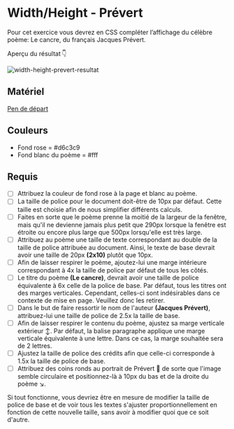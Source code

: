 # Width/Height - Prévert

Pour cet exercice vous devrez en CSS compléter l’affichage du célèbre poème: Le cancre, du français Jacques Prévert.

Aperçu du résultat 👇

![width-height-prevert-resultat](https://github.com/user-attachments/assets/0ca021d4-1a2f-4fc3-bfdb-54948ffa46f0)

## Matériel

[Pen de départ](https://codepen.io/tim-momo/pen/abjKVaQ?editors=1100)

## Couleurs
-  Fond rose = #d6c3c9
-  Fond blanc du poème = #fff

## Requis

* [ ] Attribuez la couleur de fond rose à la page et blanc au poème.
* [ ] La taille de police pour le document doit-être de 10px par défaut. Cette taille est choisie afin de nous simplifier différents calculs.
* [ ] Faites en sorte que le poème prenne la moitié de la largeur de la fenêtre, mais qu'il ne devienne jamais plus petit que 290px lorsque la fenêtre est étroite ou encore plus large que 500px lorsqu'elle est très large.
* [ ] Attribuez au poème une taille de texte correspondant au double de la taille de police attribuée au document. Ainsi, le texte de base devrait avoir une taille de 20px <b>(2x10)</b> plutôt que 10px.
* [ ] Afin de laisser respirer le poème, ajoutez-lui une marge intérieure correspondant à 4x la taille de police par défaut de tous les côtés.
* [ ] Le titre du poème <b>(Le cancre)</b>, devrait avoir une taille de police équivalente à 6x celle de la police de base. Par défaut, tous les titres ont des marges verticales. Cependant, celles-ci sont indésirables dans ce contexte de mise en page. Veuillez donc les retirer.
* [ ] Dans le but de faire ressortir le nom de l'auteur <b>(Jacques Prévert)</b>, attribuez-lui une taille de police de 2.5x la taille de base.
* [ ] Afin de laisser respirer le contenu du poème, ajustez sa marge verticale extérieur ↕️. Par défaut, la balise paragraphe applique une marge verticale équivalente à une lettre. Dans ce cas, la marge souhaitée sera de 2 lettres.
* [ ] Ajustez la taille de police des crédits afin que celle-ci corresponde à 1.5x la taille de police de base.
* [ ] Attribuez des coins ronds au portrait de Prévert 🌄 de sorte que l'image semble circulaire et positionnez-là à 10px du bas et de la droite du poème ↘️.

Si tout fonctionne, vous devriez être en mesure de modifier la taille de police de base et de voir tous les textes s'ajuster proportionnellement en fonction de cette nouvelle taille, sans avoir à modifier quoi que ce soit d'autre.

